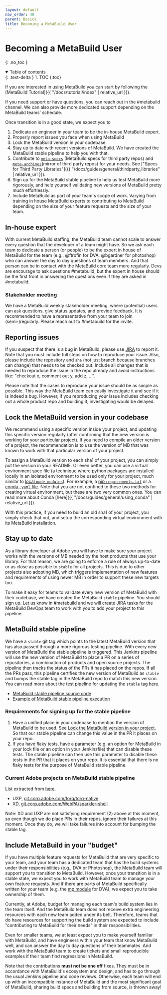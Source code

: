 ```yaml
---
layout: default
nav_order: 40
parent: Basics
title: Becoming a MetaBuild User
---
```


# Becoming a MetaBuild User
{: .no_toc }


<details open markdown="block">
  <summary>
    Table of contents
  </summary>
  {: .text-delta }
1. TOC
{:toc}
</details>




If you are interested in using MetaBuild you can start by following the [MetaBuild Tutorial]({{ "/docs/tutorial/index" | relative_url }}).

If you need support or have questions, you can reach out in the #metabuild channel. We can also provide more dedicated support depending on the MetaBuild teams' schedule.

Once transition is in a good state, we expect you to
  1. Dedicate an engineer in your team to be the in-house MetaBuild expert.
  2. Properly report issues you face when using MetaBuild
  3. Lock the MetaBuild version in your codebase
  4. Stay up to date with recent versions of MetaBuild. We have created the MetaBuild stable pipeline to help you with that.
  5. Contribute to [`meta-specs`](https://git.corp.adobe.com/meta-specs) (MetaBuild specs for third party repos) and [`meta-archives`](https://git.corp.adobe.com/meta-archives)(mirror of third party repos) for your needs. See ["Specs for Third Party Libraries"]({{ "/docs/guides/general/thirdparty_libraries" | relative_url }}).
  6. Sign up for the MetaBuild stable pipeline to help us test MetaBuild more rigorously, and help yourself validating new versions of MetaBuild pretty much effortlessly.
  7. Include MetaBuild as part of your team's scope of work. Varying from training in house MetaBuild experts to contributing to MetaBuild depending on the size of your feature requests and the size of your team.

## In-house expert

With current MetaBuild staffing, the MetaBuild team cannot scale to answer every question that the developer of a team might have. So we ask each team to dedicate a person (or people) to be the expert in house of MetaBuild for the team (e.g., @ftrofin for DVA, @bgardner for photoshop) who can answer the day to day questions of team members. And that person can be in contact with the MetaBuild core team more regularly. Devs are encourage to ask questions #metabuild, but the expert in house should be the first front in answering the questions even if they are asked in #metabuild.

### Stakeholder meeting

We have a MetaBuild weekly stakeholder meeting, where (potential) users can ask questions, give status updates, and provide feedback. It is recommended to have a representative from your team to join (semi-)regularly. Please reach out to #metabuild for the invite.

## Reporting issues

If you suspect that there is a bug in MetaBuild, please use [JIRA](https://jira.corp.adobe.com/projects/METAB/issues) to report it. Note that you must include full steps on how to reproduce your issue. Also, please include the repository and `sha` (not just branch because branches can change) that needs to be checked out. Include all changes that is needed to reproduce the issue in the repo already and avoid instructions like: "checkout x, comment out y, add z, ...". 

Please note that the cases to reproduce your issue should be as simple as possible. This way the MetaBuild team can easily investigate it and see if it is indeed a bug. However, if you reproducing your issue includes checking out a whole product repo and building it, investigating would be delayed.

## Lock the MetaBuild version in your codebase

We recommend using a specific version inside your project, and updating this specific version regularly (after confirming that the new version is working for your particular project). If you need to compile an older version of a project, the recommendation is to use the version of MB that was known to work with that particular version of your project. 

To assign a MetaBuild version to each sha1 of your project, you can simply put the version in your README. Or even better, you can use a virtual environment spec file (a technique where python packages are installed locally in an isolated environment to be used only for your project, much similar to [local `node_modules`](https://docs.npmjs.com/cli/v7/configuring-npm/folders)). For example, a [pip `requirements.txt`](https://git.corp.adobe.com/structure/structure/blob/main/requirements.txt) or a [conda `.yaml` file](https://git.corp.adobe.com/euclid/stager/blob/develop/META/misc/stager.yaml). Note that you are not confined to these two methods for creating virtual environment, but these are two very common ones. You can read more about Conda [here]({{ "/docs/guides/general/using_conda" | relative_url }}).

With this practice, if you need to build an old sha1 of your project, you simply check that out, and setup the corresponding virtual environment with its MetaBuild installation.

## Stay up to date

As a library developer at Adobe you will have to make sure your project works with the versions of MB needed by the host products that use your library. For that reason, we are going to enforce a rule of always up-to-date or as close as possible to `stable` for all projects. This is due to other projects also adopting MB, which triggers implementation of new features and requirements of using newer MB in order to support these new targets too.

To make it easy for teams to validate every new version of MetaBuild with their codebase, we have created the MetaBuild `stable` pipeline. You should sign up. Let us know in #metabuild and we will create JIRA tasks for the MetaBuild DevOps team to work with you to add your project to this pipeline.

## MetaBuild stable pipeline

We have a `stable` git tag which points to the latest MetaBuild version that has also passed through a more rigorous testing pipeline. With every new version of MetaBuild the stable pipeline is triggered. This Jenkins pipeline will use the new version of MetaBuild to place a PR on a series of repositories, a combination of products and open source projects. The pipeline then tracks the status of the PRs it has placed on the repos. If all the PRs pass, this pipeline certifies the new version of MetaBuild as `stable` and bumps the stable tag in the MetaBuild repo to match this new version. You can read more about the test pipeline for updating the `stable` tag [here](https://wiki.corp.adobe.com/display/metab/Releases).

- [MetaBuild stable pipeline source code](https://git.corp.adobe.com/meta-build/meta-build-status)
- [Example of MetaBuild stable pipeline execution](https://torq-build.ci.corp.adobe.com/blue/organizations/jenkins/Meta%20Build%2Fmeta-build-status/detail/main/335/pipeline)

### Requirements for signing up for the stable pipeline

1. Have a unified place in your codebase to mention the version of MetaBuild to be used. See [Lock the MetaBuild version in your project](#lock-the-metabuild-version-in-your-codebase). So that our stable pipeline can change this value in the PR it places on your repo.
2. If you have flaky tests, have a parameter (e.g. an option for MetaBuild in your lock file or an option in your Jenkinsfile) that can disable these tests. The stable pipeline can then use this parameter to disable these tests in the PR that it places on your repo. It is essential that there is no flaky tests for the purpose of MetaBuild stable pipeline.

### Current Adobe projects on MetaBuild stable pipeline

List extracted from [here](https://git.corp.adobe.com/meta-build/meta-build-status/blob/main/stage5-git-jobs.json).

- UXP, [git.corp.adobe.com/torq/torq-native](https://git.corp.adobe.com/torq/torq-native)
- XD, [git.corp.adobe.com/WebPA/sparkler-shell](https://git.corp.adobe.com/WebPA/sparkler-shell)

Note: XD and UXP are not satisfying requirement (2) above at this moment, so even though we do place PRs in their repos, ignore their failures at this moment. Once they do, we will take failures into account for bumping the stable tag.

## Include MetaBuild in your "budget"

If you have multiple feature requests for MetaBuild that are very specific to your team, and your team has a dedicated team that has the build systems under their responsibilities (e.g., DVA or Photoshop), the MetaBuild team will support you to transition to MetaBuild. However, once your transition is in a stable state, we expect you to work with MetaBuild team to manage your own feature requests. And if there are parts of MetaBuild specifically written for your team (e.g. the [mp module](https://git.corp.adobe.com/meta-build/meta-build/tree/main/metabuild/mp) for DVA), we expect you to take ownership of them.

Currently, at Adobe, budget for managing each team's build system lies in the team itself. And the MetaBuild team does not receive extra engineering resources with each new team added under its belt. Therefore, teams that do have resources for supporting the build system are expected to include "contributing to MetaBuild for their needs" in their responsibilities.

Even for smaller teams, we at least expect you to make yourself familiar with MetaBuild, and have engineers within your team that know MetaBuild well, and can answer the day to day questions of their teammates. And work with the MetaBuild team to create tickets and small reproducible examples if their team find regressions in MetaBuild.

Note that the contributions __must not be one off__ fixes. They must be in accordance with MetaBuild's ecosystem and design, and has to go through the usual Jenkins pipeline and code reviews. Otherwise, each team will end up with an incompatible instance of MetaBuild and the most significant goal of MetaBuild, sharing build specs and building from source, is thrown away!
